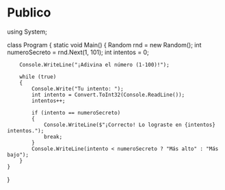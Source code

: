 # Publico
using System;

class Program
{
    static void Main()
    {
        Random rnd = new Random();
        int numeroSecreto = rnd.Next(1, 101);
        int intentos = 0;

        Console.WriteLine("¡Adivina el número (1-100)!");

        while (true)
        {
            Console.Write("Tu intento: ");
            int intento = Convert.ToInt32(Console.ReadLine());
            intentos++;

            if (intento == numeroSecreto)
            {
                Console.WriteLine($"¡Correcto! Lo lograste en {intentos} intentos.");
                break;
            }
            Console.WriteLine(intento < numeroSecreto ? "Más alto" : "Más bajo");
        }
    }
}